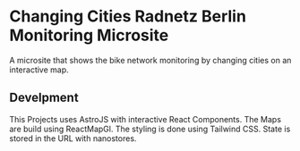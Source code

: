 # Changing Cities Radnetz Berlin Monitoring Microsite

A microsite that shows the bike network monitoring by changing cities on an interactive map.

## Develpment

This Projects uses AstroJS with interactive React Components. The Maps are build using ReactMapGl. The styling is done using Tailwind CSS. State is stored in the URL with nanostores.

